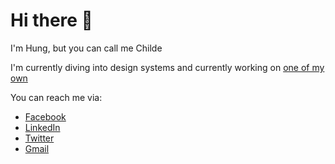# Hi there 👋

I'm Hung, but you can call me Childe

I'm currently diving into design systems and currently working on [one of my own](https://github.com/hatrunghung/blink)

You can reach me via:

- [Facebook](https://www.facebook.com/hungtro96)
- [LinkedIn](https://www.linkedin.com/in/ha-trung-hung-6b7735a5/)
- [Twitter](https://twitter.com/HaTrungHung1)
- [Gmail](mailto:hatrunghung.7696@gmail.com)
